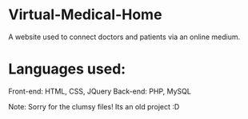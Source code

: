 # Virtual-Medical-Home

A website used to connect doctors and patients via an online medium.

# Languages used:

Front-end: HTML, CSS, JQuery
Back-end: PHP, MySQL



Note: Sorry for the clumsy files! Its an old project :D
